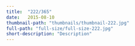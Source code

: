 ```yaml
---
title:  "222/365"
date:   2015-08-10
thumbnail-path: "thumbnails/thumbnail-222.jpg"
full-path: "full-size/full-size-222.jpg"
short-description: "Description"
---
```

